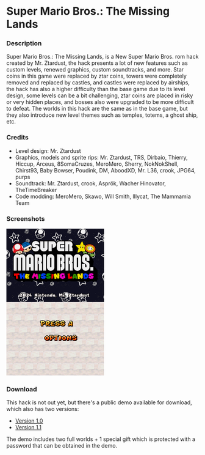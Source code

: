 # Super Mario Bros.: The Missing Lands
### Description
Super Mario Bros.: The Missing Lands, is a New Super Mario Bros. rom hack created by Mr. Ztardust, the hack presents a lot of new features such as custom levels, renewed graphics, custom soundtracks, and more. Star coins in this game were replaced by ztar coins, towers were completely removed and replaced by castles, and castles were replaced by airships, the hack has also a higher difficulty than the base game due to its level design, some levels can be a bit challenging, ztar coins are placed in risky or very hidden places, and bosses also were upgraded to be more difficult to defeat. The worlds in this hack are the same as in the base game, but they also introduce new level themes such as temples, totems, a ghost ship, etc.

### Credits
- Level design: Mr. Ztardust
- Graphics, models and sprite rips: Mr. Ztardust, TRS, Dirbaio, Thierry, Hiccup, Arceus, 8SomaCruzes, MeroMero, Sherry, NokNokShell, Chirst93, Baby Bowser, Poudink, DM, AboodXD, Mr. L36, crook, JPG64, purps
- Soundtrack: Mr. Ztardust, crook, Asprök, Wacher Hinovator, TheTimeBreaker
- Code modding: MeroMero, Skawo, Will Smith, Illycat, The Mammamia Team

### Screenshots
![Screenshot](assets/Super%20Mario%20Bros.%20The%20Missing%20Lands%20Definitive_30_2115.png)

### Download
This hack is not out yet, but there's a public demo available for download, which also has two versions:
- [Version 1.0](assets/Super%20Mario%20Bros.%20The%20Missing%20Lands%20DEMO%20v1.0.rar)
- [Version 1.1](assets/Super%20Mario%20Bros.%20The%20Missing%20Lands%20DEMO%20v1.1.rar)

The demo includes two full worlds + 1 special gift which is protected with a password that can be obtained in the demo.
